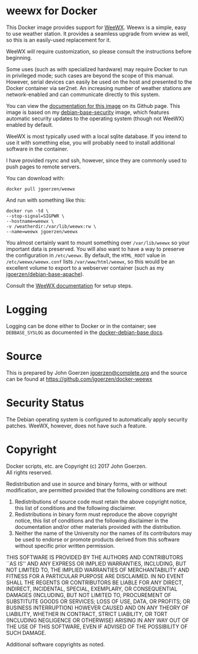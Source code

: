 # weewx for Docker

This Docker image provides support for [WeeWX](http://www.weewx.com/).
Weewx is a simple, easy to use weather station.  It provides
a seamless upgrade from wview as well, so this is an easily-used
replacement for it.

WeeWX will require customization, so please consult the
instructions before beginning.

Some uses (such as with specialized hardware) may require
Docker to run in privileged mode; such cases are beyond the scope
of this manual.  However, serial devices can easily be used
on the host and presented to the Docker container via ser2net.
An increasing number of weather stations are network-enabled and
can communicate directly to this system.

You can view the [documentation for this image](https://github.com/jgoerzen/docker-weewx)
on its Github page.  This image is based on my [debian-base-security](https://github.com/jgoerzen/docker-debian-base)
image, which features automatic security updates to the operating system (though not WeeWX)
enabled by default.

WeeWX is most typically used with a local sqlite database.  If you intend to
use it with something else, you will probably need to install additional
software in the container.

I have provided rsync and ssh, however, since they are commonly used to push
pages to remote servers.

You can download with:

    docker pull jgoerzen/weewx

And run with something like this:

    docker run -td \
    --stop-signal=SIGPWR \
    --hostname=weewx \
    -v /weatherdir:/var/lib/weewx:rw \
    --name=weewx jgoerzen/weewx

You almost certainly want to mount something over `/var/lib/weewx` so your
important data is preserved.  You will also want to have a way to preserve
the configuration in `/etc/weewx`.  By default, the `HTML_ROOT` value in
`/etc/weewx/weewx.conf` lists `/var/www/html/weewx`, so this would be an
excellent volume to export to a webserver container (such as my
[jgoerzen/debian-base-apache](https://github.com/jgoerzen/docker-debian-base)).

Consult the [WeeWX documentation](http://www.weewx.com/docs.html) for setup steps.

# Logging

Logging can be done either to Docker or in the container; see `DEBBASE_SYSLOG` as
documented in the [docker-debian-base docs](https://github.com/jgoerzen/docker-debian-base).

# Source

This is prepared by John Goerzen <jgoerzen@complete.org> and the source
can be found at https://github.com/jgoerzen/docker-weewx

# Security Status

The Debian operating system is configured to automatically apply security patches.
WeeWX, however, does not have such a feature.

# Copyright

Docker scripts, etc. are Copyright (c) 2017 John Goerzen.  
All rights reserved.

Redistribution and use in source and binary forms, with or without
modification, are permitted provided that the following conditions
are met:
1. Redistributions of source code must retain the above copyright
   notice, this list of conditions and the following disclaimer.
2. Redistributions in binary form must reproduce the above copyright
   notice, this list of conditions and the following disclaimer in the
   documentation and/or other materials provided with the distribution.
3. Neither the name of the University nor the names of its contributors
   may be used to endorse or promote products derived from this software
   without specific prior written permission.

THIS SOFTWARE IS PROVIDED BY THE AUTHORS AND CONTRIBUTORS ``AS IS'' AND
ANY EXPRESS OR IMPLIED WARRANTIES, INCLUDING, BUT NOT LIMITED TO, THE
IMPLIED WARRANTIES OF MERCHANTABILITY AND FITNESS FOR A PARTICULAR PURPOSE
ARE DISCLAIMED.  IN NO EVENT SHALL THE REGENTS OR CONTRIBUTORS BE LIABLE
FOR ANY DIRECT, INDIRECT, INCIDENTAL, SPECIAL, EXEMPLARY, OR CONSEQUENTIAL
DAMAGES (INCLUDING, BUT NOT LIMITED TO, PROCUREMENT OF SUBSTITUTE GOODS
OR SERVICES; LOSS OF USE, DATA, OR PROFITS; OR BUSINESS INTERRUPTION)
HOWEVER CAUSED AND ON ANY THEORY OF LIABILITY, WHETHER IN CONTRACT, STRICT
LIABILITY, OR TORT (INCLUDING NEGLIGENCE OR OTHERWISE) ARISING IN ANY WAY
OUT OF THE USE OF THIS SOFTWARE, EVEN IF ADVISED OF THE POSSIBILITY OF
SUCH DAMAGE.

Additional software copyrights as noted.

